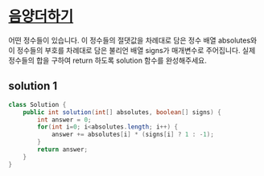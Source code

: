 # [음양더하기](https://school.programmers.co.kr/learn/courses/30/lessons/76501?language=java)

어떤 정수들이 있습니다. 이 정수들의 절댓값을 차례대로 담은 정수 배열 absolutes와 이 정수들의 부호를 차례대로 담은 불리언 배열 signs가 매개변수로 주어집니다. 
실제 정수들의 합을 구하여 return 하도록 solution 함수를 완성해주세요.

## solution 1

```java
class Solution {
    public int solution(int[] absolutes, boolean[] signs) {
        int answer = 0;
        for(int i=0; i<absolutes.length; i++) {
            answer += absolutes[i] * (signs[i] ? 1 : -1);
        }
        return answer;
    }
}
```